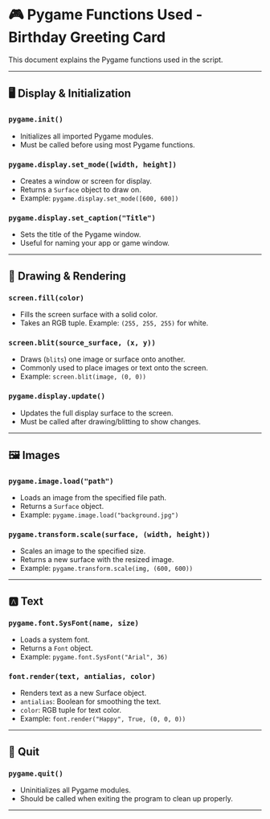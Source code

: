 # 🎮 Pygame Functions Used - Birthday Greeting Card

This document explains the Pygame functions used in the script.

---

## 🖥️ Display & Initialization

### `pygame.init()`
- Initializes all imported Pygame modules.
- Must be called before using most Pygame functions.

### `pygame.display.set_mode([width, height])`
- Creates a window or screen for display.
- Returns a `Surface` object to draw on.
- Example: `pygame.display.set_mode([600, 600])`

### `pygame.display.set_caption("Title")`
- Sets the title of the Pygame window.
- Useful for naming your app or game window.

---

## 🎨 Drawing & Rendering

### `screen.fill(color)`
- Fills the screen surface with a solid color.
- Takes an RGB tuple. Example: `(255, 255, 255)` for white.

### `screen.blit(source_surface, (x, y))`
- Draws (`blits`) one image or surface onto another.
- Commonly used to place images or text onto the screen.
- Example: `screen.blit(image, (0, 0))`

### `pygame.display.update()`
- Updates the full display surface to the screen.
- Must be called after drawing/blitting to show changes.

---

## 🖼️ Images

### `pygame.image.load("path")`
- Loads an image from the specified file path.
- Returns a `Surface` object.
- Example: `pygame.image.load("background.jpg")`

### `pygame.transform.scale(surface, (width, height))`
- Scales an image to the specified size.
- Returns a new surface with the resized image.
- Example: `pygame.transform.scale(img, (600, 600))`

---

## 🅰️ Text

### `pygame.font.SysFont(name, size)`
- Loads a system font.
- Returns a `Font` object.
- Example: `pygame.font.SysFont("Arial", 36)`

### `font.render(text, antialias, color)`
- Renders text as a new Surface object.
- `antialias`: Boolean for smoothing the text.
- `color`: RGB tuple for text color.
- Example: `font.render("Happy", True, (0, 0, 0))`

---

## 🛑 Quit

### `pygame.quit()`
- Uninitializes all Pygame modules.
- Should be called when exiting the program to clean up properly.

---
